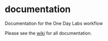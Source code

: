 # documentation
Documentation for the One Day Labs workflow

Please see the [wiki](https://github.com/onedaylabs/documentation/wiki) for all documentation.
